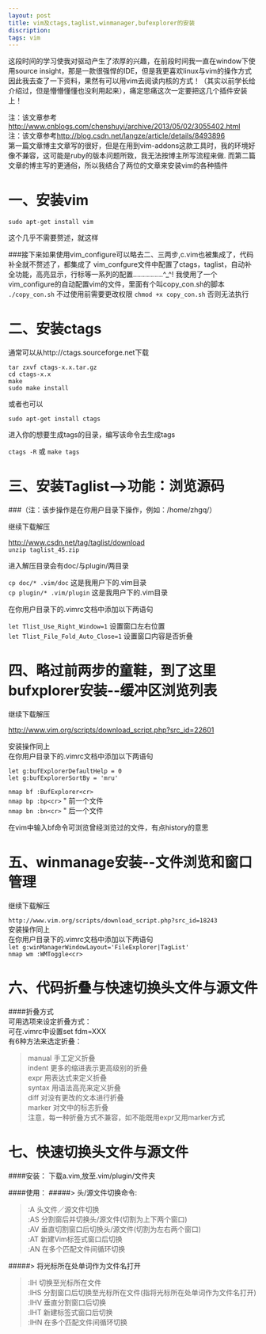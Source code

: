 ```yaml
---
layout: post
title: vim及ctags,taglist,winmanager,bufexplorer的安装
discription: 
tags: vim
---
```

  这段时间的学习使我对驱动产生了浓厚的兴趣，在前段时间我一直在window下使用source insight，那是一款很强悍的IDE，但是我更喜欢linux与vim的操作方式
  因此我去查了一下资料，果然有可以用vim去阅读内核的方式！（其实以前学长给介绍过，但是懵懵懂懂也没利用起来），痛定思痛这次一定要把这几个插件安装上！

  注：该文章参考<http://www.cnblogs.com/chenshuyi/archive/2013/05/02/3055402.html>  
  注：该文章参考<http://blog.csdn.net/langze/article/details/8493896>  
  第一篇文章博主文章写的很好，但是在用到vim-addons这款工具时，我的环境好像不兼容，这可能是ruby的版本问题所致，我无法按博主所写流程来做.
  而第二篇文章的博主写的更通俗，所以我结合了两位的文章来安装vim的各种插件

一、安装vim
======
  ``sudo apt-get install vim``

  这个几乎不需要赘述，就这样

###接下来如果使用vim_configure可以略去二、三两步,c.vim也被集成了，代码补全就不赘述了，都集成了
  vim_confgure文件中配置了ctags，taglist，自动补全功能，高亮显示，行标等一系列的配置……………^\_^!
  我使用了一个vim_configure的自动配置vim的文件，里面有个叫copy_con.sh的脚本
  ``./copy_con.sh``
  不过使用前需要更改权限
  ``chmod +x copy_con.sh``
  否则无法执行

二、安装ctags
======
  通常可以从http://ctags.sourceforge.net下载  

  ``tar zxvf ctags-x.x.tar.gz``  
  ``cd ctags-x.x``  
  ``make``  
  ``sudo make install``  
  
  或者也可以  

  ``sudo apt-get install ctags``  

  进入你的想要生成tags的目录，编写该命令去生成tags  

  ``ctags -R``  或 ``make tags`` 

三、安装Taglist-->功能：浏览源码  
======
###（注：该步操作是在你用户目录下操作，例如：/home/zhgq/）

  继续下载解压  

  <http://www.csdn.net/tag/taglist/download>  
  ``unzip taglist_45.zip``  

  进入解压目录会有doc/与plugin/两目录  

  ``cp doc/* .vim/doc`` 这是我用户下的.vim目录  
  ``cp plugin/* .vim/plugin`` 这是我用户下的.vim目录  

  在你用户目录下的.vimrc文档中添加以下两语句  

  ``let Tlist_Use_Right_Window=1`` 设置窗口左右位置  
  ``let Tlist_File_Fold_Auto_Close=1`` 设置窗口内容是否折叠  

  四、略过前两步的童鞋，到了这里bufxplorer安装--缓冲区浏览列表
======
  继续下载解压  

  <http://www.vim.org/scripts/download_script.php?src_id=22601>

  安装操作同上  
  在你用户目录下的.vimrc文档中添加以下两语句  

  ``let g:bufExplorerDefaultHelp = 0``  
  ``let g:bufExplorerSortBy = 'mru'``  

  ``nmap bf :BufExplorer<cr>``  
  ``nmap bp :bp<cr>``          " 前一个文件  
  ``nmap bn :bn<cr>``          " 后一个文件  

  在vim中输入bf命令可浏览曾经浏览过的文件，有点history的意思  

  五、winmanage安装--文件浏览和窗口管理
======
  继续下载解压

  ``http://www.vim.org/scripts/download_script.php?src_id=18243``  
  安装操作同上  
  在你用户目录下的.vimrc文档中添加以下两语句  
  ``let g:winManagerWindowLayout='FileExplorer|TagList'``  
  ``nmap wm :WMToggle<cr>``  

  六、代码折叠与快速切换头文件与源文件
======
####折叠方式  
  可用选项来设定折叠方式：  
  可在.vimrc中设置set fdm=XXX  
  有6种方法来选定折叠：  
 > manual          手工定义折叠         
 > indent          更多的缩进表示更高级别的折叠         
 > expr            用表达式来定义折叠         
 > syntax          用语法高亮来定义折叠         
 > diff            对没有更改的文本进行折叠         
 > marker          对文中的标志折叠  
  注意，每一种折叠方式不兼容，如不能既用expr又用marker方式

 七、快速切换头文件与源文件
======
####安装：
  下载a.vim,放至.vim/plugin/文件夹  

####使用： 
#####> 头/源文件切换命令:
 > :A 头文件／源文件切换  
 > :AS 分割窗后并切换头/源文件(切割为上下两个窗口)  
 > :AV 垂直切割窗口后切换头/源文件(切割为左右两个窗口)  
 > :AT 新建Vim标签式窗口后切换  
 > :AN 在多个匹配文件间循环切换  

#####> 将光标所在处单词作为文件名打开
 > :IH 切换至光标所在文件  
 > :IHS 分割窗口后切换至光标所在文件(指将光标所在处单词作为文件名打开)  
 > :IHV 垂直分割窗口后切换  
 > :IHT 新建标签式窗口后切换  
 > :IHN 在多个匹配文件间循环切换  
  










    

  













